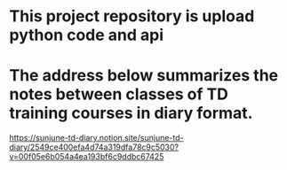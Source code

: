 # This project repository is upload python code and api

# The address below summarizes the notes between classes of TD training courses in diary format.

https://sunjune-td-diary.notion.site/sunjune-td-diary/2549ce400efa4d74a319dfa78c9c5030?v=00f05e6b054a4ea193bf6c9ddbc67425